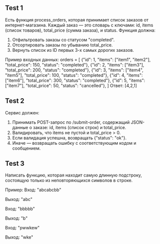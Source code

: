 ## Test 1
Есть функция process_orders, которая принимает список заказов от интернет-магазина. Каждый заказ — это словарь с ключами: id, items (список товаров), total_price (сумма заказа), и status. Функция должна:
1. Отфильтровать заказы со статусом "completed".
2. Отсортировать заказы по убыванию total_price.
3. Вернуть список из ID первых 3-х самых дорогих заказов.

Пример входных данных:
orders = [
    {"id": 1, "items": ["item1", "item2"], "total_price": 150, "status": "completed"},
    {"id": 2, "items": ["item3"], "total_price": 200, "status": "completed"},
    {"id": 3, "items": ["item4", "item5"], "total_price": 100, "status": "completed"},
    {"id": 4, "items": ["item6"], "total_price": 300, "status": "completed"},
    {"id": 5, "items": ["item7"], "total_price": 50, "status": "cancelled"},
]
Ответ: [4,2,1]

## Test 2
Сервис должен:
1. Принимать POST-запрос по /submit-order, содержащий JSON-данные о заказе: id, items (список строк) и total_price.
2. Валидировать, что items не пустой и total_price > 0.
3. Если валидация успешна, возвращать {"status": "ok"}.
4. Иначе — возвращать ошибку с соответствующим кодом и сообщением.

## Test 3
Написать функцию, которая находит самую длинную подстроку, состоящую только из неповторяющихся символов в строке.

Пример:
Вход: "abcabcbb"

Выход: "abc"

Вход: "bbbbb"

Выход: "b"

Вход: "pwwkew"

Выход: "wke"
